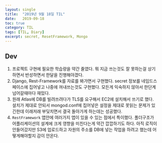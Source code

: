 ```yaml
---
layout:	single
title:	"2019년 9월 18일 TIL"
date:	2019-09-18
toc: true
category: TIL
tags: [TIL, Diary]
excerpt: secret, ResetFramework, Mongo
---
```


## Dev
1. 프로젝트 구현에 필요한 학습량을 약간 줄였다. 뭐 지금 쓰는것도 잘 못하는걸 상기하면서 반성하면서 한달을 진행해야겠다.
2. Django, Rest-Framework를 자료를 봐가면서 구현했다. secret 정보를 네임드스페이스에 집어넣고 나중에 꺼내쓰는것도 구현했다. 모든게 익숙하지 않아서 한단계 넘어갈때마다 재밌다.
3. 원래 Atlas에 DB를 빌려쓰려다가 TLS를 요구해서 EC2에 설치해서 쓰기로 했다. 설치가 제대로 안되서 mongod.conf에 집어넣은 설정을 제대로 못읽는 문제가 있긴한데 이래저래 부딪치면서 결국 돌아가게 하는데는 성공했다.
4. `RestFramework` 앱안에 여러가지 앱이 있을 수 있는 점에서 특이했다. 폴더구조가 어플리케이션의 설계에 크게 영향을 미친다는게 약간 깝깝하기도 하다. 아직 로직이 안들어갔지만 S3에 업로드하고 자원의 주소를 DB에 넣는 작업을 하려고 했는데 어떻게해야할지 감이 안온다.
  